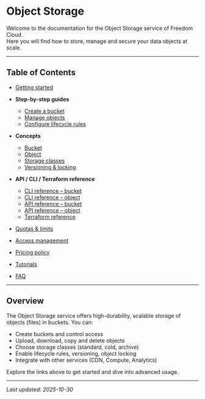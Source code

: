 # Object Storage

Welcome to the documentation for the Object Storage service of Freedom Cloud.  
Here you will find how to store, manage and secure your data objects at scale.

---

## Table of Contents

- [Getting started](quickstart.md)  

- **Step-by-step guides**
  - [Create a bucket](operations/create-bucket.md)
  - [Manage objects](operations/upload-objects.md)
  - [Configure lifecycle rules](operations/lifecycle.md)

- **Concepts**
  - [Bucket](concepts/bucket.md)
  - [Object](concepts/object.md)
  - [Storage classes](concepts/storage-classes.md)
  - [Versioning & locking](concepts/versioning.md)

- **API / CLI / Terraform reference**
  - [CLI reference – bucket](cli-ref/bucket.md)
  - [CLI reference – object](cli-ref/object.md)
  - [API reference – bucket](api-ref/bucket.md)
  - [API reference – object](api-ref/object.md)
  - [Terraform reference](terraform-ref/bucket.md)

- [Quotas & limits](quotas-limits.md)
- [Access management](access-management.md)
- [Pricing policy](pricing.md)
- [Tutorials](tutorials.md)
- [FAQ](faq.md)

---

## Overview

The Object Storage service offers high-durability, scalable storage of objects (files) in buckets. You can:

- Create buckets and control access  
- Upload, download, copy and delete objects  
- Choose storage classes (standard, cold, archive)  
- Enable lifecycle rules, versioning, object locking  
- Integrate with other services (CDN, Compute, Analytics)  

Explore the links above to get started and dive into advanced usage.

---

_Last updated: 2025-10-30_
